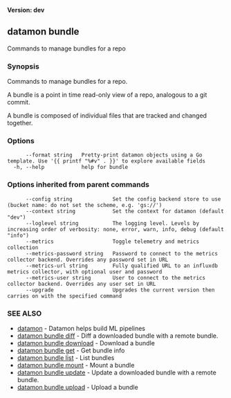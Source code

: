 **Version: dev**

## datamon bundle

Commands to manage bundles for a repo

### Synopsis

Commands to manage bundles for a repo.

A bundle is a point in time read-only view of a repo,
analogous to a git commit.

A bundle is composed of individual files that are tracked and changed
together.

### Options

```
      --format string   Pretty-print datamon objects using a Go template. Use '{{ printf "%#v" . }}' to explore available fields
  -h, --help            help for bundle
```

### Options inherited from parent commands

```
      --config string             Set the config backend store to use (bucket name: do not set the scheme, e.g. 'gs://')
      --context string            Set the context for datamon (default "dev")
      --loglevel string           The logging level. Levels by increasing order of verbosity: none, error, warn, info, debug (default "info")
      --metrics                   Toggle telemetry and metrics collection
      --metrics-password string   Password to connect to the metrics collector backend. Overrides any password set in URL
      --metrics-url string        Fully qualified URL to an influxdb metrics collector, with optional user and password
      --metrics-user string       User to connect to the metrics collector backend. Overrides any user set in URL
      --upgrade                   Upgrades the current version then carries on with the specified command
```

### SEE ALSO

* [datamon](datamon.md)	 - Datamon helps build ML pipelines
* [datamon bundle diff](datamon_bundle_diff.md)	 - Diff a downloaded bundle with a remote bundle.
* [datamon bundle download](datamon_bundle_download.md)	 - Download a bundle
* [datamon bundle get](datamon_bundle_get.md)	 - Get bundle info
* [datamon bundle list](datamon_bundle_list.md)	 - List bundles
* [datamon bundle mount](datamon_bundle_mount.md)	 - Mount a bundle
* [datamon bundle update](datamon_bundle_update.md)	 - Update a downloaded bundle with a remote bundle.
* [datamon bundle upload](datamon_bundle_upload.md)	 - Upload a bundle

